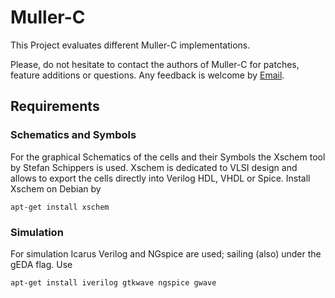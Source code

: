 # Muller-C

This Project evaluates different Muller-C implementations.

Please, do not hesitate to contact the authors of Muller-C for patches, feature additions or questions.
Any feedback is welcome by [Email](mailto://muller-c@nospam.chipforge.org "muller-c@nospam.chipforge.org").

## Requirements

### Schematics and Symbols

For the graphical Schematics of the cells and their Symbols the Xschem tool by Stefan Schippers is used. Xschem is dedicated to VLSI design and allows to export the cells directly into Verilog HDL, VHDL or Spice. Install Xschem on Debian by

```
apt-get install xschem
```

### Simulation

For simulation Icarus Verilog and NGspice are used; sailing (also) under the gEDA flag. Use

```
apt-get install iverilog gtkwave ngspice gwave
```

